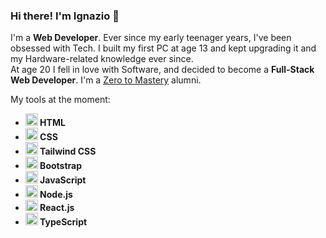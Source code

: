 ### Hi there! I'm Ignazio 👋

I'm a <b>Web Developer</b>.
Ever since my early teenager years, I've been obsessed with Tech. I built my first PC at age 13 and kept upgrading it and my Hardware-related knowledge ever since. <br>
At age 20 I fell in love with Software, and decided to become a <b>Full-Stack Web Developer</b>. I'm a <a href="https://github.com/zero-to-mastery">Zero to Mastery</a> alumni.

My tools at the moment: <br>
<ul>
<b>
<li><img src="https://cdn-icons-png.flaticon.com/512/1532/1532556.png" alt="HTML5" width="20" height="20"> HTML <br></li>
<li><img src="https://cdn-icons-png.flaticon.com/512/732/732190.png" alt="CSS3" width="20" height="20"> CSS <br></li>
<li><img src="https://upload.wikimedia.org/wikipedia/commons/thumb/d/d5/Tailwind_CSS_Logo.svg/2048px-Tailwind_CSS_Logo.svg.png" alt="Tailwind CSS" width="20" height="20"> Tailwind CSS <br></li>
<li><img src="https://getbootstrap.com/docs/5.3/assets/brand/bootstrap-logo-shadow.png" alt="Bootstrap" width="20" height="20"> Bootstrap <br></li>
<li><img src="https://cdn-icons-png.flaticon.com/512/5968/5968292.png" alt="JavaScript" width="20" height="20"> JavaScript <br></li>
<li><img src="https://cdn-icons-png.flaticon.com/512/5968/5968322.png" alt="Node.js" width="20" height="20"> Node.js </li>
<li><img src="https://upload.wikimedia.org/wikipedia/commons/thumb/a/a7/React-icon.svg/2300px-React-icon.svg.png" alt="React.js" width="20" height="18"> React.js </li>
<li><img src="https://upload.wikimedia.org/wikipedia/commons/4/4c/Typescript_logo_2020.svg" alt="TypeScript" width="20" height="20"> TypeScript </li>

</b>
</ul>
  
